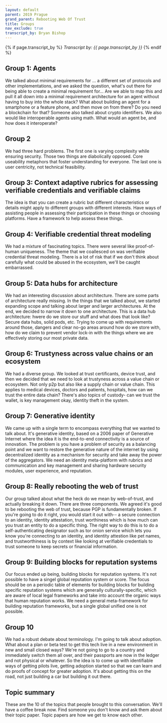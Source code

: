 ```yaml
---
layout: default
parent: 2019 Prague
grand_parent: Rebooting Web Of Trust
title: Groups
nav_exclude: true
transcript_by: Bryan Bishop
---
```


{% if page.transcript_by %} <i>Transcript by:
{{ page.transcript_by }}</i> {% endif %}

## Group 1: Agents

We talked about minimal requirements for ... a different set of
protocols and other implementations, and we asked the question, what's
out there for being able to create a minimal requirement for... Are we
able to map this and pull it all down into a minimal requirement
architecture for an agent without having to buy into the whole stack?
What about building an agent for a smartphone or a feature phone, and
then move on from there? Do you need a blockchain for that? Someone also
talked about crypto identifiers. We also would like interoperable agents
using math. What would an agent be, and how does it interoperate?

## Group 2

We had three hard problems. The first one is varying complexity while
ensuring security. Those two things are diabolically opposed. Core
useability metaphors that foster understanding for everyone. The last
one is user centricity, not technical feasibility.

## Group 3: Context adaptive rubrics for assessing verifiable credentials and verifiable claims

The idea is that you can create a rubric but different characteristics
or details might apply to different groups with different interests.
Have ways of assisting people in assessing their participation in these
things or choosing platforms. Have a framework to help assess these
things.

## Group 4: Verifiable credential threat modeling

We had a mixture of fascinating topics. There were several like
proof-of-human uniqueness. The theme that we coallesced on was
verifiable credential threat modeling. There is a lot of risk that if we
don't think about carefully what could be abused in the ecosystem, we'll
be caught embarrassed.

## Group 5: Data hubs for architecture

We had an interesting discussion about architecture. There are some
parts of architecture really missing. In the things that we talked
about, we started expanding scope and talking about larger and larger
architectures. At the end, we decided to narrow it down to one
architecture. This is a data hub architecture: hwere do we store our
stuff and what does that look like? Secure data hubs, solid pods, etc.
Trying to come up with requirements around those, dangers and clear
no-go areas around how do we store with, how do we claim to prevent
vendor lock-in with the things where we are effectively storing our most
private data.

## Group 6: Trustyness across value chains or an ecosystem

We had a diverse group. We looked at trust certificants, device trust,
and then we decided that we need to look at trustyness across a value
chain or ecosystem. Not only p2p but also like a supply chain or value
chain. This applies to medical devices, doctors and patients, hospitals,
how can we trust the entire data chain? There's also topics of custody-
can we trust the wallet, is key management okay, identity theft in the
system.

## Group 7: Generative identity

We came up with a single term to encompass everything that we wanted to
talk about. It's generative identity, based on a 2006 paper of
Generative Internet where the idea it is the end-to-end connectivity is
a source of innovation. The problem is you have a problem of security as
a balancing point and we want to restore the generative nature of the
internet by using decentralized identity as a mechanism for security and
take away the power of the aggregators. We need an identity
meta-platform with rubrics and communication and key management and
sharing hardware security modules, user experience, and reputation.

## Group 8: Really rebooting the web of trust

Our group talked about what the heck do we mean by web-of-trust, and
actually breaking it down. There are three components. We agreed it's
good to be rebooting the web of trust, because PGP is fundamentally
broken. If you're going to do it right, you would start it out with-- a
secure connection to an identity, identity attestation, trust worthiness
which is how much can you trust an entity to do a specific thing. The
right way to do this is to do a self-authenticating designator such as
tor onion service which lets you know you're connecting to an identity,
and identity attestion like pet names, and trustworthiness is by context
like looking at verifiable credentials to trust someone to keep secrets
or financial information.

## Group 9: Building blocks for reputation systems

Our focus ended up being, building blocks for reputation systems. It's
not possible to have a singel global reputation system or score. The
focus should be on a periodic table of elements for building blocks for
building specific reputation systems which are generally
culturally-specific, which are aware of local legal frameworks and take
into account the organic ways that human reputation works. We need a
general meta-framework for building reputation frameworks, but a single
global unified one is not possible.

## Group 10

We had a robust debate about terminology. I'm going to talk about
adoption. What about a plan or beta test to get this tech live in a new
environment in new and small closed ways? We're not going to go to a
country and immediately switch them all over, and their passports are
now in the ledger and not physical or whatever. So the idea is to come
up with identifiable ways of getting pilots live, getting adoption
started so that we can learn and do proofs of concept for greater
adoption. It's about getting this on the road, not just building a car
but building it out there.

## Topic summary

These are the 10 of the topics that people brought to this conversation.
We'll have a coffee break now. Find someone you don't know and ask them
about their topic paper. Topic papers are how we get to know each other.
